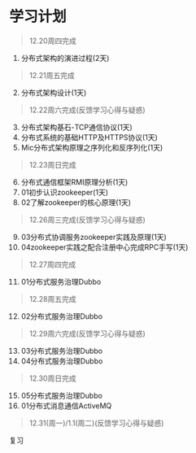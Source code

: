 # 学习计划

> 12.20周四完成

1. 分布式架构的演进过程(2天)   

> 12.21周五完成

2. 分布式架构设计(1天)      

> 12.22周六完成(反馈学习心得与疑惑)

3. 分布式架构基石-TCP通信协议(1天)   
4. 分布式系统的基础HTTP及HTTPS协议(1天) 
5. Mic分布式架构原理之序列化和反序列化(1天) 

> 12.23周日完成

6. 分布式通信框架RMI原理分析(1天)   
7. 01初步认识zookeeper(1天)  
8. 02了解zookeeper的核心原理(1天) 

> 12.26周三完成(反馈学习心得与疑惑)

9. 03分布式协调服务zookeeper实践及原理(1天)
10. 04zookeeper实践之配合注册中心完成RPC手写(1天)

> 12.27周四完成

11. 01分布式服务治理Dubbo

> 12.28周五完成

12. 02分布式服务治理Dubbo

> 12.29周六完成(反馈学习心得与疑惑)

13. 03分布式服务治理Dubbo
14. 04分布式服务治理Dubbo

> 12.30周日完成

15. 05分布式服务治理Dubbo
16. 01分布式消息通信ActiveMQ

> 12.31(周一)/1.1(周二)(反馈学习心得与疑惑)

复习
